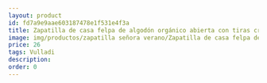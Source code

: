 ```yaml
---
layout: product
id: fd7a9e9aae603187478e1f531e4f3a
title: Zapatilla de casa felpa de algodón orgánico abierta con tiras cruzadas 
image: img/productos/zapatilla señora verano/Zapatilla de casa felpa de algodón orgánico abierta con tiras cruzadas =26=Vulladi.webp
price: 26
tags: Vulladi
description: 
order: 0
---
```

